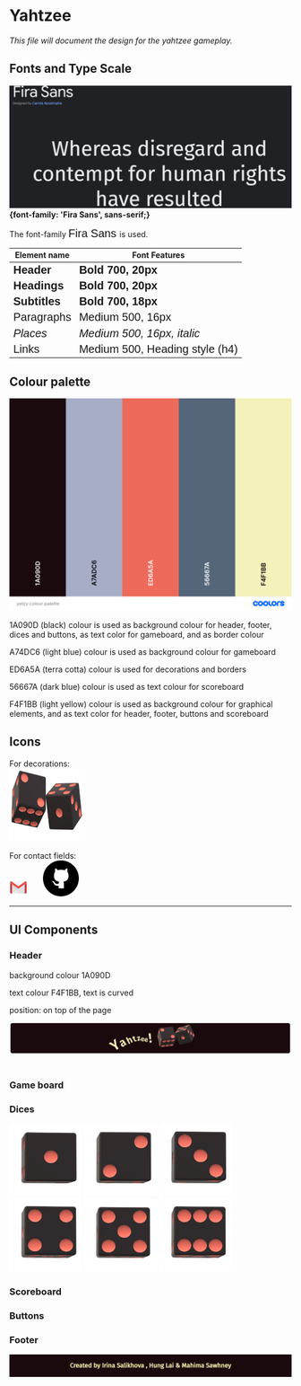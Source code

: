 # Yahtzee

*This file will document the design for the yahtzee gameplay.*
<link rel="preconnect" href="https://fonts.googleapis.com">
<link rel="preconnect" href="https://fonts.gstatic.com" crossorigin>
<link href="https://fonts.googleapis.com/css2?family=Fira+Sans:ital,wght@0,200;0,400;0,600;1,400;1,600&display=swap" rel="stylesheet">

## Fonts and Type Scale
![This is the font Fira Sans!](assets/fira_sans.png)
**{font-family: 'Fira Sans', sans-serif;}**

The font-family <span style="font-family: 'Fira Sans', sans-serif; font-size:20px;"> Fira Sans </span> is used.

| Element name   | Font Features |
| ------------ | ------------ |
|<span style="font-family: 'Fira Sans', sans-serif; font-size:20px;  font-weight:700;">  Header </span>  | <span style="font-family: 'Fira Sans', sans-serif; font-size:20px; font-weight:700;">  Bold 700, 20px </span>  |
|<span style="font-family: 'Fira Sans', sans-serif; font-size:20px; font-weight:700;">  Headings </span>  | <span style="font-family: 'Fira Sans', sans-serif; font-size:20px; font-weight:700;">  Bold 700, 20px  </span>  |
|<span style="font-family: 'Fira Sans', sans-serif; font-size:20px; font-weight:700;">  Subtitles </span>  | <span style="font-family: 'Fira Sans', sans-serif; font-size:20px; font-weight:700;">   Bold 700, 18px  </span>  |
|<span style="font-family: 'Fira Sans', sans-serif; font-size:20px; font-weight:500;">  Paragraphs </span>  | <span style="font-family: 'Fira Sans', sans-serif; font-size:20px; font-weight:500;">  Medium 500, 16px  </span>  |
|<span style="font-family: 'Fira Sans', sans-serif; font-size:20px; font-weight:500;">  _Places_ </span>  | <span style="font-family: 'Fira Sans', sans-serif; font-size:20px; font-weight:500;">  _Medium 500, 16px, italic_  </span>  |
|<span style="font-family: 'Fira Sans', sans-serif; font-size:20px; font-weight:500;"> Links</span>  | <span style="font-family: 'Fira Sans', sans-serif; font-size:20px; font-weight:500;">  Medium 500, Heading style (h4)</span>  |


## Colour palette
![This is the color palette!](assets/yatzy_colour_palette.png)

1A090D (black) colour is used as background colour for header, footer, dices and buttons, 
as text color for gameboard, and as border colour

A74DC6 (light blue) colour is used as background colour for gameboard 

ED6A5A (terra cotta) colour  is used for decorations and borders

56667A (dark blue) colour is used as text colour for scoreboard

F4F1BB (light yellow) colour is used as background colour for graphical elements, 
and as text color for header, footer, buttons and scoreboard

## Icons

For decorations: <br>
<img src="assets/dices.png"  width=130px height=130px> </img>
<br>

For contact fields: <br>
![gmail](assets/gmail.png "gmail") &nbsp; &nbsp; &nbsp;
![github](assets/github.png "github") &nbsp; &nbsp; &nbsp; 

----

## UI Components

### Header

background colour 1A090D 

text colour F4F1BB, text is curved

position: on top of the page

![header](assets/header.png "header")
<br> <br>

### Game board

### Dices

<img src="assets/dice-1.png"  width=130px height=130px> </img>
<img src="assets/dice-2.png"  width=130px height=130px> </img>
<img src="assets/dice-3.png"  width=130px height=130px> </img>
<img src="assets/dice-4.png"  width=130px height=130px> </img>
<img src="assets/dice-5.png"  width=130px height=130px> </img>
<img src="assets/dice-6.png"  width=130px height=130px> </img>

### Scoreboard

### Buttons 

### Footer

![This is the footer!](assets/footer.png)